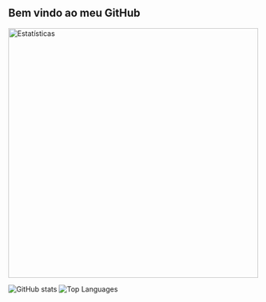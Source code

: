 ## Bem vindo ao meu GitHub

<img src="https://github-readme-stats.vercel.app/api?username=PedroHenriqueSantosBrasileiro&show_icons=true&theme=dark" alt="Estatísticas" width="500">


![GitHub stats](https://github-readme-stats.vercel.app/api?username=PedroHenriqueSantosBrasileiro&show_icons=true&theme=dark&custom_title_width=500)
![Top Languages](https://github-readme-stats.vercel.app/api/top-langs/?username=PedroHenriqueSantosBrasileiro&layout=compact&theme=dark&custom_title_width=500)





